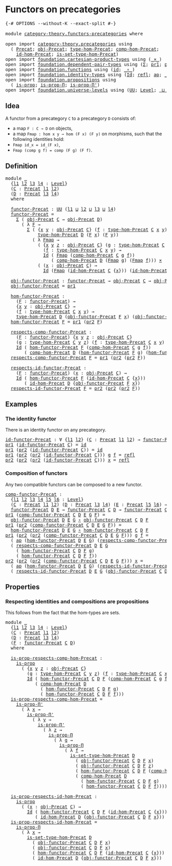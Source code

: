 # Functors on precategories

<pre class="Agda"><a id="38" class="Symbol">{-#</a> <a id="42" class="Keyword">OPTIONS</a> <a id="50" class="Pragma">--without-K</a> <a id="62" class="Pragma">--exact-split</a> <a id="76" class="Symbol">#-}</a>

<a id="81" class="Keyword">module</a> <a id="88" href="category-theory.functors-precategories.html" class="Module">category-theory.functors-precategories</a> <a id="127" class="Keyword">where</a>

<a id="134" class="Keyword">open</a> <a id="139" class="Keyword">import</a> <a id="146" href="category-theory.precategories.html" class="Module">category-theory.precategories</a> <a id="176" class="Keyword">using</a>
  <a id="184" class="Symbol">(</a> <a id="186" href="category-theory.precategories.html#2242" class="Function">Precat</a><a id="192" class="Symbol">;</a> <a id="194" href="category-theory.precategories.html#2555" class="Function">obj-Precat</a><a id="204" class="Symbol">;</a> <a id="206" href="category-theory.precategories.html#2674" class="Function">type-hom-Precat</a><a id="221" class="Symbol">;</a> <a id="223" href="category-theory.precategories.html#3056" class="Function">comp-hom-Precat</a><a id="238" class="Symbol">;</a>
    <a id="244" href="category-theory.precategories.html#3833" class="Function">id-hom-Precat</a><a id="257" class="Symbol">;</a> <a id="259" href="category-theory.precategories.html#2772" class="Function">is-set-type-hom-Precat</a><a id="281" class="Symbol">)</a>
<a id="283" class="Keyword">open</a> <a id="288" class="Keyword">import</a> <a id="295" href="foundation.cartesian-product-types.html" class="Module">foundation.cartesian-product-types</a> <a id="330" class="Keyword">using</a> <a id="336" class="Symbol">(</a><a id="337" href="foundation-core.cartesian-product-types.html#577" class="Function Operator">_×_</a><a id="340" class="Symbol">)</a>
<a id="342" class="Keyword">open</a> <a id="347" class="Keyword">import</a> <a id="354" href="foundation.dependent-pair-types.html" class="Module">foundation.dependent-pair-types</a> <a id="386" class="Keyword">using</a> <a id="392" class="Symbol">(</a><a id="393" href="foundation-core.dependent-pair-types.html#502" class="Record">Σ</a><a id="394" class="Symbol">;</a> <a id="396" href="foundation-core.dependent-pair-types.html#592" class="Field">pr1</a><a id="399" class="Symbol">;</a> <a id="401" href="foundation-core.dependent-pair-types.html#604" class="Field">pr2</a><a id="404" class="Symbol">)</a>
<a id="406" class="Keyword">open</a> <a id="411" class="Keyword">import</a> <a id="418" href="foundation.functions.html" class="Module">foundation.functions</a> <a id="439" class="Keyword">using</a> <a id="445" class="Symbol">(</a><a id="446" href="foundation-core.functions.html#309" class="Function">id</a><a id="448" class="Symbol">;</a> <a id="450" href="foundation-core.functions.html#407" class="Function Operator">_∘_</a><a id="453" class="Symbol">)</a>
<a id="455" class="Keyword">open</a> <a id="460" class="Keyword">import</a> <a id="467" href="foundation.identity-types.html" class="Module">foundation.identity-types</a> <a id="493" class="Keyword">using</a> <a id="499" class="Symbol">(</a><a id="500" href="foundation-core.identity-types.html#1754" class="Datatype">Id</a><a id="502" class="Symbol">;</a> <a id="504" href="foundation-core.identity-types.html#1807" class="InductiveConstructor">refl</a><a id="508" class="Symbol">;</a> <a id="510" href="foundation-core.identity-types.html#3990" class="Function">ap</a><a id="512" class="Symbol">;</a> <a id="514" href="foundation-core.identity-types.html#2412" class="Function Operator">_∙_</a><a id="517" class="Symbol">)</a>
<a id="519" class="Keyword">open</a> <a id="524" class="Keyword">import</a> <a id="531" href="foundation.propositions.html" class="Module">foundation.propositions</a> <a id="555" class="Keyword">using</a>
  <a id="563" class="Symbol">(</a> <a id="565" href="foundation-core.propositions.html#1296" class="Function">is-prop</a><a id="572" class="Symbol">;</a> <a id="574" href="foundation-core.propositions.html#6145" class="Function">is-prop-Π</a><a id="583" class="Symbol">;</a> <a id="585" href="foundation-core.propositions.html#6906" class="Function">is-prop-Π&#39;</a><a id="595" class="Symbol">)</a>
<a id="597" class="Keyword">open</a> <a id="602" class="Keyword">import</a> <a id="609" href="foundation.universe-levels.html" class="Module">foundation.universe-levels</a> <a id="636" class="Keyword">using</a> <a id="642" class="Symbol">(</a><a id="643" href="foundation-core.universe-levels.html#222" class="Primitive">UU</a><a id="645" class="Symbol">;</a> <a id="647" href="Agda.Primitive.html#597" class="Postulate">Level</a><a id="652" class="Symbol">;</a> <a id="654" href="Agda.Primitive.html#810" class="Primitive Operator">_⊔_</a><a id="657" class="Symbol">)</a>
</pre>
## Idea

A functor from a precategory `C` to a precategory `D` consists of:
- a map `F : C → D` on objects,
- a map `Fmap : hom x y → hom (F x) (F y)` on morphisms,
such that the following identities hold:
- `Fmap id_x = id_(F x)`,
- `Fmap (comp g f) = comp (F g) (F f)`.

## Definition

<pre class="Agda"><a id="960" class="Keyword">module</a> <a id="967" href="category-theory.functors-precategories.html#967" class="Module">_</a>
  <a id="971" class="Symbol">{</a><a id="972" href="category-theory.functors-precategories.html#972" class="Bound">l1</a> <a id="975" href="category-theory.functors-precategories.html#975" class="Bound">l2</a> <a id="978" href="category-theory.functors-precategories.html#978" class="Bound">l3</a> <a id="981" href="category-theory.functors-precategories.html#981" class="Bound">l4</a> <a id="984" class="Symbol">:</a> <a id="986" href="Agda.Primitive.html#597" class="Postulate">Level</a><a id="991" class="Symbol">}</a>
  <a id="995" class="Symbol">(</a><a id="996" href="category-theory.functors-precategories.html#996" class="Bound">C</a> <a id="998" class="Symbol">:</a> <a id="1000" href="category-theory.precategories.html#2242" class="Function">Precat</a> <a id="1007" href="category-theory.functors-precategories.html#972" class="Bound">l1</a> <a id="1010" href="category-theory.functors-precategories.html#975" class="Bound">l2</a><a id="1012" class="Symbol">)</a>
  <a id="1016" class="Symbol">(</a><a id="1017" href="category-theory.functors-precategories.html#1017" class="Bound">D</a> <a id="1019" class="Symbol">:</a> <a id="1021" href="category-theory.precategories.html#2242" class="Function">Precat</a> <a id="1028" href="category-theory.functors-precategories.html#978" class="Bound">l3</a> <a id="1031" href="category-theory.functors-precategories.html#981" class="Bound">l4</a><a id="1033" class="Symbol">)</a>
  <a id="1037" class="Keyword">where</a>

  <a id="1046" href="category-theory.functors-precategories.html#1046" class="Function">functor-Precat</a> <a id="1061" class="Symbol">:</a> <a id="1063" href="foundation-core.universe-levels.html#222" class="Primitive">UU</a> <a id="1066" class="Symbol">(</a><a id="1067" href="category-theory.functors-precategories.html#972" class="Bound">l1</a> <a id="1070" href="Agda.Primitive.html#810" class="Primitive Operator">⊔</a> <a id="1072" href="category-theory.functors-precategories.html#975" class="Bound">l2</a> <a id="1075" href="Agda.Primitive.html#810" class="Primitive Operator">⊔</a> <a id="1077" href="category-theory.functors-precategories.html#978" class="Bound">l3</a> <a id="1080" href="Agda.Primitive.html#810" class="Primitive Operator">⊔</a> <a id="1082" href="category-theory.functors-precategories.html#981" class="Bound">l4</a><a id="1084" class="Symbol">)</a>
  <a id="1088" href="category-theory.functors-precategories.html#1046" class="Function">functor-Precat</a> <a id="1103" class="Symbol">=</a>
    <a id="1109" href="foundation-core.dependent-pair-types.html#502" class="Record">Σ</a> <a id="1111" class="Symbol">(</a> <a id="1113" href="category-theory.precategories.html#2555" class="Function">obj-Precat</a> <a id="1124" href="category-theory.functors-precategories.html#996" class="Bound">C</a> <a id="1126" class="Symbol">→</a> <a id="1128" href="category-theory.precategories.html#2555" class="Function">obj-Precat</a> <a id="1139" href="category-theory.functors-precategories.html#1017" class="Bound">D</a><a id="1140" class="Symbol">)</a>
      <a id="1148" class="Symbol">(</a> <a id="1150" class="Symbol">λ</a> <a id="1152" href="category-theory.functors-precategories.html#1152" class="Bound">F</a> <a id="1154" class="Symbol">→</a>
        <a id="1164" href="foundation-core.dependent-pair-types.html#502" class="Record">Σ</a> <a id="1166" class="Symbol">(</a> <a id="1168" class="Symbol">{</a><a id="1169" href="category-theory.functors-precategories.html#1169" class="Bound">x</a> <a id="1171" href="category-theory.functors-precategories.html#1171" class="Bound">y</a> <a id="1173" class="Symbol">:</a> <a id="1175" href="category-theory.precategories.html#2555" class="Function">obj-Precat</a> <a id="1186" href="category-theory.functors-precategories.html#996" class="Bound">C</a><a id="1187" class="Symbol">}</a> <a id="1189" class="Symbol">(</a><a id="1190" href="category-theory.functors-precategories.html#1190" class="Bound">f</a> <a id="1192" class="Symbol">:</a> <a id="1194" href="category-theory.precategories.html#2674" class="Function">type-hom-Precat</a> <a id="1210" href="category-theory.functors-precategories.html#996" class="Bound">C</a> <a id="1212" href="category-theory.functors-precategories.html#1169" class="Bound">x</a> <a id="1214" href="category-theory.functors-precategories.html#1171" class="Bound">y</a><a id="1215" class="Symbol">)</a> <a id="1217" class="Symbol">→</a>
            <a id="1231" href="category-theory.precategories.html#2674" class="Function">type-hom-Precat</a> <a id="1247" href="category-theory.functors-precategories.html#1017" class="Bound">D</a> <a id="1249" class="Symbol">(</a><a id="1250" href="category-theory.functors-precategories.html#1152" class="Bound">F</a> <a id="1252" href="category-theory.functors-precategories.html#1169" class="Bound">x</a><a id="1253" class="Symbol">)</a> <a id="1255" class="Symbol">(</a><a id="1256" href="category-theory.functors-precategories.html#1152" class="Bound">F</a> <a id="1258" href="category-theory.functors-precategories.html#1171" class="Bound">y</a><a id="1259" class="Symbol">))</a>
          <a id="1272" class="Symbol">(</a> <a id="1274" class="Symbol">λ</a> <a id="1276" href="category-theory.functors-precategories.html#1276" class="Bound">Fmap</a> <a id="1281" class="Symbol">→</a>
            <a id="1295" class="Symbol">(</a> <a id="1297" class="Symbol">{</a><a id="1298" href="category-theory.functors-precategories.html#1298" class="Bound">x</a> <a id="1300" href="category-theory.functors-precategories.html#1300" class="Bound">y</a> <a id="1302" href="category-theory.functors-precategories.html#1302" class="Bound">z</a> <a id="1304" class="Symbol">:</a> <a id="1306" href="category-theory.precategories.html#2555" class="Function">obj-Precat</a> <a id="1317" href="category-theory.functors-precategories.html#996" class="Bound">C</a><a id="1318" class="Symbol">}</a> <a id="1320" class="Symbol">(</a><a id="1321" href="category-theory.functors-precategories.html#1321" class="Bound">g</a> <a id="1323" class="Symbol">:</a> <a id="1325" href="category-theory.precategories.html#2674" class="Function">type-hom-Precat</a> <a id="1341" href="category-theory.functors-precategories.html#996" class="Bound">C</a> <a id="1343" href="category-theory.functors-precategories.html#1300" class="Bound">y</a> <a id="1345" href="category-theory.functors-precategories.html#1302" class="Bound">z</a><a id="1346" class="Symbol">)</a>
              <a id="1362" class="Symbol">(</a><a id="1363" href="category-theory.functors-precategories.html#1363" class="Bound">f</a> <a id="1365" class="Symbol">:</a> <a id="1367" href="category-theory.precategories.html#2674" class="Function">type-hom-Precat</a> <a id="1383" href="category-theory.functors-precategories.html#996" class="Bound">C</a> <a id="1385" href="category-theory.functors-precategories.html#1298" class="Bound">x</a> <a id="1387" href="category-theory.functors-precategories.html#1300" class="Bound">y</a><a id="1388" class="Symbol">)</a> <a id="1390" class="Symbol">→</a>
              <a id="1406" href="foundation-core.identity-types.html#1754" class="Datatype">Id</a> <a id="1409" class="Symbol">(</a> <a id="1411" href="category-theory.functors-precategories.html#1276" class="Bound">Fmap</a> <a id="1416" class="Symbol">(</a><a id="1417" href="category-theory.precategories.html#3056" class="Function">comp-hom-Precat</a> <a id="1433" href="category-theory.functors-precategories.html#996" class="Bound">C</a> <a id="1435" href="category-theory.functors-precategories.html#1321" class="Bound">g</a> <a id="1437" href="category-theory.functors-precategories.html#1363" class="Bound">f</a><a id="1438" class="Symbol">))</a>
                 <a id="1458" class="Symbol">(</a> <a id="1460" href="category-theory.precategories.html#3056" class="Function">comp-hom-Precat</a> <a id="1476" href="category-theory.functors-precategories.html#1017" class="Bound">D</a> <a id="1478" class="Symbol">(</a><a id="1479" href="category-theory.functors-precategories.html#1276" class="Bound">Fmap</a> <a id="1484" href="category-theory.functors-precategories.html#1321" class="Bound">g</a><a id="1485" class="Symbol">)</a> <a id="1487" class="Symbol">(</a><a id="1488" href="category-theory.functors-precategories.html#1276" class="Bound">Fmap</a> <a id="1493" href="category-theory.functors-precategories.html#1363" class="Bound">f</a><a id="1494" class="Symbol">)))</a> <a id="1498" href="foundation-core.cartesian-product-types.html#577" class="Function Operator">×</a>
            <a id="1512" class="Symbol">(</a> <a id="1514" class="Symbol">(</a><a id="1515" href="category-theory.functors-precategories.html#1515" class="Bound">x</a> <a id="1517" class="Symbol">:</a> <a id="1519" href="category-theory.precategories.html#2555" class="Function">obj-Precat</a> <a id="1530" href="category-theory.functors-precategories.html#996" class="Bound">C</a><a id="1531" class="Symbol">)</a> <a id="1533" class="Symbol">→</a>
              <a id="1549" href="foundation-core.identity-types.html#1754" class="Datatype">Id</a> <a id="1552" class="Symbol">(</a><a id="1553" href="category-theory.functors-precategories.html#1276" class="Bound">Fmap</a> <a id="1558" class="Symbol">(</a><a id="1559" href="category-theory.precategories.html#3833" class="Function">id-hom-Precat</a> <a id="1573" href="category-theory.functors-precategories.html#996" class="Bound">C</a> <a id="1575" class="Symbol">{</a><a id="1576" href="category-theory.functors-precategories.html#1515" class="Bound">x</a><a id="1577" class="Symbol">}))</a> <a id="1581" class="Symbol">(</a><a id="1582" href="category-theory.precategories.html#3833" class="Function">id-hom-Precat</a> <a id="1596" href="category-theory.functors-precategories.html#1017" class="Bound">D</a> <a id="1598" class="Symbol">{</a><a id="1599" href="category-theory.functors-precategories.html#1152" class="Bound">F</a> <a id="1601" href="category-theory.functors-precategories.html#1515" class="Bound">x</a><a id="1602" class="Symbol">}))))</a>

  <a id="1611" href="category-theory.functors-precategories.html#1611" class="Function">obj-functor-Precat</a> <a id="1630" class="Symbol">:</a> <a id="1632" href="category-theory.functors-precategories.html#1046" class="Function">functor-Precat</a> <a id="1647" class="Symbol">→</a> <a id="1649" href="category-theory.precategories.html#2555" class="Function">obj-Precat</a> <a id="1660" href="category-theory.functors-precategories.html#996" class="Bound">C</a> <a id="1662" class="Symbol">→</a> <a id="1664" href="category-theory.precategories.html#2555" class="Function">obj-Precat</a> <a id="1675" href="category-theory.functors-precategories.html#1017" class="Bound">D</a>
  <a id="1679" href="category-theory.functors-precategories.html#1611" class="Function">obj-functor-Precat</a> <a id="1698" class="Symbol">=</a> <a id="1700" href="foundation-core.dependent-pair-types.html#592" class="Field">pr1</a>

  <a id="1707" href="category-theory.functors-precategories.html#1707" class="Function">hom-functor-Precat</a> <a id="1726" class="Symbol">:</a>
    <a id="1732" class="Symbol">(</a><a id="1733" href="category-theory.functors-precategories.html#1733" class="Bound">F</a> <a id="1735" class="Symbol">:</a> <a id="1737" href="category-theory.functors-precategories.html#1046" class="Function">functor-Precat</a><a id="1751" class="Symbol">)</a> <a id="1753" class="Symbol">→</a>
    <a id="1759" class="Symbol">{</a><a id="1760" href="category-theory.functors-precategories.html#1760" class="Bound">x</a> <a id="1762" href="category-theory.functors-precategories.html#1762" class="Bound">y</a> <a id="1764" class="Symbol">:</a> <a id="1766" href="category-theory.precategories.html#2555" class="Function">obj-Precat</a> <a id="1777" href="category-theory.functors-precategories.html#996" class="Bound">C</a><a id="1778" class="Symbol">}</a> <a id="1780" class="Symbol">→</a>
    <a id="1786" class="Symbol">(</a><a id="1787" href="category-theory.functors-precategories.html#1787" class="Bound">f</a> <a id="1789" class="Symbol">:</a> <a id="1791" href="category-theory.precategories.html#2674" class="Function">type-hom-Precat</a> <a id="1807" href="category-theory.functors-precategories.html#996" class="Bound">C</a> <a id="1809" href="category-theory.functors-precategories.html#1760" class="Bound">x</a> <a id="1811" href="category-theory.functors-precategories.html#1762" class="Bound">y</a><a id="1812" class="Symbol">)</a> <a id="1814" class="Symbol">→</a>
    <a id="1820" href="category-theory.precategories.html#2674" class="Function">type-hom-Precat</a> <a id="1836" href="category-theory.functors-precategories.html#1017" class="Bound">D</a> <a id="1838" class="Symbol">(</a><a id="1839" href="category-theory.functors-precategories.html#1611" class="Function">obj-functor-Precat</a> <a id="1858" href="category-theory.functors-precategories.html#1733" class="Bound">F</a> <a id="1860" href="category-theory.functors-precategories.html#1760" class="Bound">x</a><a id="1861" class="Symbol">)</a> <a id="1863" class="Symbol">(</a><a id="1864" href="category-theory.functors-precategories.html#1611" class="Function">obj-functor-Precat</a> <a id="1883" href="category-theory.functors-precategories.html#1733" class="Bound">F</a> <a id="1885" href="category-theory.functors-precategories.html#1762" class="Bound">y</a><a id="1886" class="Symbol">)</a>
  <a id="1890" href="category-theory.functors-precategories.html#1707" class="Function">hom-functor-Precat</a> <a id="1909" href="category-theory.functors-precategories.html#1909" class="Bound">F</a> <a id="1911" class="Symbol">=</a> <a id="1913" href="foundation-core.dependent-pair-types.html#592" class="Field">pr1</a> <a id="1917" class="Symbol">(</a><a id="1918" href="foundation-core.dependent-pair-types.html#604" class="Field">pr2</a> <a id="1922" href="category-theory.functors-precategories.html#1909" class="Bound">F</a><a id="1923" class="Symbol">)</a>

  <a id="1928" href="category-theory.functors-precategories.html#1928" class="Function">respects-comp-functor-Precat</a> <a id="1957" class="Symbol">:</a>
    <a id="1963" class="Symbol">(</a><a id="1964" href="category-theory.functors-precategories.html#1964" class="Bound">F</a> <a id="1966" class="Symbol">:</a> <a id="1968" href="category-theory.functors-precategories.html#1046" class="Function">functor-Precat</a><a id="1982" class="Symbol">)</a> <a id="1984" class="Symbol">{</a><a id="1985" href="category-theory.functors-precategories.html#1985" class="Bound">x</a> <a id="1987" href="category-theory.functors-precategories.html#1987" class="Bound">y</a> <a id="1989" href="category-theory.functors-precategories.html#1989" class="Bound">z</a> <a id="1991" class="Symbol">:</a> <a id="1993" href="category-theory.precategories.html#2555" class="Function">obj-Precat</a> <a id="2004" href="category-theory.functors-precategories.html#996" class="Bound">C</a><a id="2005" class="Symbol">}</a>
    <a id="2011" class="Symbol">(</a><a id="2012" href="category-theory.functors-precategories.html#2012" class="Bound">g</a> <a id="2014" class="Symbol">:</a> <a id="2016" href="category-theory.precategories.html#2674" class="Function">type-hom-Precat</a> <a id="2032" href="category-theory.functors-precategories.html#996" class="Bound">C</a> <a id="2034" href="category-theory.functors-precategories.html#1987" class="Bound">y</a> <a id="2036" href="category-theory.functors-precategories.html#1989" class="Bound">z</a><a id="2037" class="Symbol">)</a> <a id="2039" class="Symbol">(</a><a id="2040" href="category-theory.functors-precategories.html#2040" class="Bound">f</a> <a id="2042" class="Symbol">:</a> <a id="2044" href="category-theory.precategories.html#2674" class="Function">type-hom-Precat</a> <a id="2060" href="category-theory.functors-precategories.html#996" class="Bound">C</a> <a id="2062" href="category-theory.functors-precategories.html#1985" class="Bound">x</a> <a id="2064" href="category-theory.functors-precategories.html#1987" class="Bound">y</a><a id="2065" class="Symbol">)</a> <a id="2067" class="Symbol">→</a>
    <a id="2073" href="foundation-core.identity-types.html#1754" class="Datatype">Id</a> <a id="2076" class="Symbol">(</a> <a id="2078" href="category-theory.functors-precategories.html#1707" class="Function">hom-functor-Precat</a> <a id="2097" href="category-theory.functors-precategories.html#1964" class="Bound">F</a> <a id="2099" class="Symbol">(</a><a id="2100" href="category-theory.precategories.html#3056" class="Function">comp-hom-Precat</a> <a id="2116" href="category-theory.functors-precategories.html#996" class="Bound">C</a> <a id="2118" href="category-theory.functors-precategories.html#2012" class="Bound">g</a> <a id="2120" href="category-theory.functors-precategories.html#2040" class="Bound">f</a><a id="2121" class="Symbol">))</a>
       <a id="2131" class="Symbol">(</a> <a id="2133" href="category-theory.precategories.html#3056" class="Function">comp-hom-Precat</a> <a id="2149" href="category-theory.functors-precategories.html#1017" class="Bound">D</a> <a id="2151" class="Symbol">(</a><a id="2152" href="category-theory.functors-precategories.html#1707" class="Function">hom-functor-Precat</a> <a id="2171" href="category-theory.functors-precategories.html#1964" class="Bound">F</a> <a id="2173" href="category-theory.functors-precategories.html#2012" class="Bound">g</a><a id="2174" class="Symbol">)</a> <a id="2176" class="Symbol">(</a><a id="2177" href="category-theory.functors-precategories.html#1707" class="Function">hom-functor-Precat</a> <a id="2196" href="category-theory.functors-precategories.html#1964" class="Bound">F</a> <a id="2198" href="category-theory.functors-precategories.html#2040" class="Bound">f</a><a id="2199" class="Symbol">))</a>
  <a id="2204" href="category-theory.functors-precategories.html#1928" class="Function">respects-comp-functor-Precat</a> <a id="2233" href="category-theory.functors-precategories.html#2233" class="Bound">F</a> <a id="2235" class="Symbol">=</a> <a id="2237" href="foundation-core.dependent-pair-types.html#592" class="Field">pr1</a> <a id="2241" class="Symbol">(</a><a id="2242" href="foundation-core.dependent-pair-types.html#604" class="Field">pr2</a> <a id="2246" class="Symbol">(</a><a id="2247" href="foundation-core.dependent-pair-types.html#604" class="Field">pr2</a> <a id="2251" href="category-theory.functors-precategories.html#2233" class="Bound">F</a><a id="2252" class="Symbol">))</a>

  <a id="2258" href="category-theory.functors-precategories.html#2258" class="Function">respects-id-functor-Precat</a> <a id="2285" class="Symbol">:</a>
    <a id="2291" class="Symbol">(</a><a id="2292" href="category-theory.functors-precategories.html#2292" class="Bound">F</a> <a id="2294" class="Symbol">:</a> <a id="2296" href="category-theory.functors-precategories.html#1046" class="Function">functor-Precat</a><a id="2310" class="Symbol">)</a> <a id="2312" class="Symbol">(</a><a id="2313" href="category-theory.functors-precategories.html#2313" class="Bound">x</a> <a id="2315" class="Symbol">:</a> <a id="2317" href="category-theory.precategories.html#2555" class="Function">obj-Precat</a> <a id="2328" href="category-theory.functors-precategories.html#996" class="Bound">C</a><a id="2329" class="Symbol">)</a> <a id="2331" class="Symbol">→</a>
    <a id="2337" href="foundation-core.identity-types.html#1754" class="Datatype">Id</a> <a id="2340" class="Symbol">(</a> <a id="2342" href="category-theory.functors-precategories.html#1707" class="Function">hom-functor-Precat</a> <a id="2361" href="category-theory.functors-precategories.html#2292" class="Bound">F</a> <a id="2363" class="Symbol">(</a><a id="2364" href="category-theory.precategories.html#3833" class="Function">id-hom-Precat</a> <a id="2378" href="category-theory.functors-precategories.html#996" class="Bound">C</a> <a id="2380" class="Symbol">{</a><a id="2381" href="category-theory.functors-precategories.html#2313" class="Bound">x</a><a id="2382" class="Symbol">}))</a>
       <a id="2393" class="Symbol">(</a> <a id="2395" href="category-theory.precategories.html#3833" class="Function">id-hom-Precat</a> <a id="2409" href="category-theory.functors-precategories.html#1017" class="Bound">D</a> <a id="2411" class="Symbol">{</a><a id="2412" href="category-theory.functors-precategories.html#1611" class="Function">obj-functor-Precat</a> <a id="2431" href="category-theory.functors-precategories.html#2292" class="Bound">F</a> <a id="2433" href="category-theory.functors-precategories.html#2313" class="Bound">x</a><a id="2434" class="Symbol">})</a>
  <a id="2439" href="category-theory.functors-precategories.html#2258" class="Function">respects-id-functor-Precat</a> <a id="2466" href="category-theory.functors-precategories.html#2466" class="Bound">F</a> <a id="2468" class="Symbol">=</a> <a id="2470" href="foundation-core.dependent-pair-types.html#604" class="Field">pr2</a> <a id="2474" class="Symbol">(</a><a id="2475" href="foundation-core.dependent-pair-types.html#604" class="Field">pr2</a> <a id="2479" class="Symbol">(</a><a id="2480" href="foundation-core.dependent-pair-types.html#604" class="Field">pr2</a> <a id="2484" href="category-theory.functors-precategories.html#2466" class="Bound">F</a><a id="2485" class="Symbol">))</a>
</pre>
## Examples

### The identity functor

There is an identity functor on any precategory.

<pre class="Agda"><a id="id-functor-Precat"></a><a id="2590" href="category-theory.functors-precategories.html#2590" class="Function">id-functor-Precat</a> <a id="2608" class="Symbol">:</a> <a id="2610" class="Symbol">∀</a> <a id="2612" class="Symbol">{</a><a id="2613" href="category-theory.functors-precategories.html#2613" class="Bound">l1</a> <a id="2616" href="category-theory.functors-precategories.html#2616" class="Bound">l2</a><a id="2618" class="Symbol">}</a> <a id="2620" class="Symbol">(</a><a id="2621" href="category-theory.functors-precategories.html#2621" class="Bound">C</a> <a id="2623" class="Symbol">:</a> <a id="2625" href="category-theory.precategories.html#2242" class="Function">Precat</a> <a id="2632" href="category-theory.functors-precategories.html#2613" class="Bound">l1</a> <a id="2635" href="category-theory.functors-precategories.html#2616" class="Bound">l2</a><a id="2637" class="Symbol">)</a> <a id="2639" class="Symbol">→</a> <a id="2641" href="category-theory.functors-precategories.html#1046" class="Function">functor-Precat</a> <a id="2656" href="category-theory.functors-precategories.html#2621" class="Bound">C</a> <a id="2658" href="category-theory.functors-precategories.html#2621" class="Bound">C</a>
<a id="2660" href="foundation-core.dependent-pair-types.html#592" class="Field">pr1</a> <a id="2664" class="Symbol">(</a><a id="2665" href="category-theory.functors-precategories.html#2590" class="Function">id-functor-Precat</a> <a id="2683" href="category-theory.functors-precategories.html#2683" class="Bound">C</a><a id="2684" class="Symbol">)</a> <a id="2686" class="Symbol">=</a> <a id="2688" href="foundation-core.functions.html#309" class="Function">id</a>
<a id="2691" href="foundation-core.dependent-pair-types.html#592" class="Field">pr1</a> <a id="2695" class="Symbol">(</a><a id="2696" href="foundation-core.dependent-pair-types.html#604" class="Field">pr2</a> <a id="2700" class="Symbol">(</a><a id="2701" href="category-theory.functors-precategories.html#2590" class="Function">id-functor-Precat</a> <a id="2719" href="category-theory.functors-precategories.html#2719" class="Bound">C</a><a id="2720" class="Symbol">))</a> <a id="2723" class="Symbol">=</a> <a id="2725" href="foundation-core.functions.html#309" class="Function">id</a>
<a id="2728" href="foundation-core.dependent-pair-types.html#592" class="Field">pr1</a> <a id="2732" class="Symbol">(</a><a id="2733" href="foundation-core.dependent-pair-types.html#604" class="Field">pr2</a> <a id="2737" class="Symbol">(</a><a id="2738" href="foundation-core.dependent-pair-types.html#604" class="Field">pr2</a> <a id="2742" class="Symbol">(</a><a id="2743" href="category-theory.functors-precategories.html#2590" class="Function">id-functor-Precat</a> <a id="2761" href="category-theory.functors-precategories.html#2761" class="Bound">C</a><a id="2762" class="Symbol">)))</a> <a id="2766" href="category-theory.functors-precategories.html#2766" class="Bound">g</a> <a id="2768" href="category-theory.functors-precategories.html#2768" class="Bound">f</a> <a id="2770" class="Symbol">=</a> <a id="2772" href="foundation-core.identity-types.html#1807" class="InductiveConstructor">refl</a>
<a id="2777" href="foundation-core.dependent-pair-types.html#604" class="Field">pr2</a> <a id="2781" class="Symbol">(</a><a id="2782" href="foundation-core.dependent-pair-types.html#604" class="Field">pr2</a> <a id="2786" class="Symbol">(</a><a id="2787" href="foundation-core.dependent-pair-types.html#604" class="Field">pr2</a> <a id="2791" class="Symbol">(</a><a id="2792" href="category-theory.functors-precategories.html#2590" class="Function">id-functor-Precat</a> <a id="2810" href="category-theory.functors-precategories.html#2810" class="Bound">C</a><a id="2811" class="Symbol">)))</a> <a id="2815" href="category-theory.functors-precategories.html#2815" class="Bound">x</a> <a id="2817" class="Symbol">=</a> <a id="2819" href="foundation-core.identity-types.html#1807" class="InductiveConstructor">refl</a>
</pre>
### Composition of functors

Any two compatible functors can be composed to a new functor.

<pre class="Agda"><a id="comp-functor-Precat"></a><a id="2929" href="category-theory.functors-precategories.html#2929" class="Function">comp-functor-Precat</a> <a id="2949" class="Symbol">:</a>
  <a id="2953" class="Symbol">{</a><a id="2954" href="category-theory.functors-precategories.html#2954" class="Bound">l1</a> <a id="2957" href="category-theory.functors-precategories.html#2957" class="Bound">l2</a> <a id="2960" href="category-theory.functors-precategories.html#2960" class="Bound">l3</a> <a id="2963" href="category-theory.functors-precategories.html#2963" class="Bound">l4</a> <a id="2966" href="category-theory.functors-precategories.html#2966" class="Bound">l5</a> <a id="2969" href="category-theory.functors-precategories.html#2969" class="Bound">l6</a> <a id="2972" class="Symbol">:</a> <a id="2974" href="Agda.Primitive.html#597" class="Postulate">Level</a><a id="2979" class="Symbol">}</a>
  <a id="2983" class="Symbol">(</a><a id="2984" href="category-theory.functors-precategories.html#2984" class="Bound">C</a> <a id="2986" class="Symbol">:</a> <a id="2988" href="category-theory.precategories.html#2242" class="Function">Precat</a> <a id="2995" href="category-theory.functors-precategories.html#2954" class="Bound">l1</a> <a id="2998" href="category-theory.functors-precategories.html#2957" class="Bound">l2</a><a id="3000" class="Symbol">)</a> <a id="3002" class="Symbol">(</a><a id="3003" href="category-theory.functors-precategories.html#3003" class="Bound">D</a> <a id="3005" class="Symbol">:</a> <a id="3007" href="category-theory.precategories.html#2242" class="Function">Precat</a> <a id="3014" href="category-theory.functors-precategories.html#2960" class="Bound">l3</a> <a id="3017" href="category-theory.functors-precategories.html#2963" class="Bound">l4</a><a id="3019" class="Symbol">)</a> <a id="3021" class="Symbol">(</a><a id="3022" href="category-theory.functors-precategories.html#3022" class="Bound">E</a> <a id="3024" class="Symbol">:</a> <a id="3026" href="category-theory.precategories.html#2242" class="Function">Precat</a> <a id="3033" href="category-theory.functors-precategories.html#2966" class="Bound">l5</a> <a id="3036" href="category-theory.functors-precategories.html#2969" class="Bound">l6</a><a id="3038" class="Symbol">)</a> <a id="3040" class="Symbol">→</a>
  <a id="3044" href="category-theory.functors-precategories.html#1046" class="Function">functor-Precat</a> <a id="3059" href="category-theory.functors-precategories.html#3003" class="Bound">D</a> <a id="3061" href="category-theory.functors-precategories.html#3022" class="Bound">E</a> <a id="3063" class="Symbol">→</a> <a id="3065" href="category-theory.functors-precategories.html#1046" class="Function">functor-Precat</a> <a id="3080" href="category-theory.functors-precategories.html#2984" class="Bound">C</a> <a id="3082" href="category-theory.functors-precategories.html#3003" class="Bound">D</a> <a id="3084" class="Symbol">→</a> <a id="3086" href="category-theory.functors-precategories.html#1046" class="Function">functor-Precat</a> <a id="3101" href="category-theory.functors-precategories.html#2984" class="Bound">C</a> <a id="3103" href="category-theory.functors-precategories.html#3022" class="Bound">E</a>
<a id="3105" href="foundation-core.dependent-pair-types.html#592" class="Field">pr1</a> <a id="3109" class="Symbol">(</a><a id="3110" href="category-theory.functors-precategories.html#2929" class="Function">comp-functor-Precat</a> <a id="3130" href="category-theory.functors-precategories.html#3130" class="Bound">C</a> <a id="3132" href="category-theory.functors-precategories.html#3132" class="Bound">D</a> <a id="3134" href="category-theory.functors-precategories.html#3134" class="Bound">E</a> <a id="3136" href="category-theory.functors-precategories.html#3136" class="Bound">G</a> <a id="3138" href="category-theory.functors-precategories.html#3138" class="Bound">F</a><a id="3139" class="Symbol">)</a> <a id="3141" class="Symbol">=</a>
  <a id="3145" href="category-theory.functors-precategories.html#1611" class="Function">obj-functor-Precat</a> <a id="3164" href="category-theory.functors-precategories.html#3132" class="Bound">D</a> <a id="3166" href="category-theory.functors-precategories.html#3134" class="Bound">E</a> <a id="3168" href="category-theory.functors-precategories.html#3136" class="Bound">G</a> <a id="3170" href="foundation-core.functions.html#407" class="Function Operator">∘</a> <a id="3172" href="category-theory.functors-precategories.html#1611" class="Function">obj-functor-Precat</a> <a id="3191" href="category-theory.functors-precategories.html#3130" class="Bound">C</a> <a id="3193" href="category-theory.functors-precategories.html#3132" class="Bound">D</a> <a id="3195" href="category-theory.functors-precategories.html#3138" class="Bound">F</a>
<a id="3197" href="foundation-core.dependent-pair-types.html#592" class="Field">pr1</a> <a id="3201" class="Symbol">(</a><a id="3202" href="foundation-core.dependent-pair-types.html#604" class="Field">pr2</a> <a id="3206" class="Symbol">(</a><a id="3207" href="category-theory.functors-precategories.html#2929" class="Function">comp-functor-Precat</a> <a id="3227" href="category-theory.functors-precategories.html#3227" class="Bound">C</a> <a id="3229" href="category-theory.functors-precategories.html#3229" class="Bound">D</a> <a id="3231" href="category-theory.functors-precategories.html#3231" class="Bound">E</a> <a id="3233" href="category-theory.functors-precategories.html#3233" class="Bound">G</a> <a id="3235" href="category-theory.functors-precategories.html#3235" class="Bound">F</a><a id="3236" class="Symbol">))</a> <a id="3239" class="Symbol">=</a>
  <a id="3243" href="category-theory.functors-precategories.html#1707" class="Function">hom-functor-Precat</a> <a id="3262" href="category-theory.functors-precategories.html#3229" class="Bound">D</a> <a id="3264" href="category-theory.functors-precategories.html#3231" class="Bound">E</a> <a id="3266" href="category-theory.functors-precategories.html#3233" class="Bound">G</a> <a id="3268" href="foundation-core.functions.html#407" class="Function Operator">∘</a> <a id="3270" href="category-theory.functors-precategories.html#1707" class="Function">hom-functor-Precat</a> <a id="3289" href="category-theory.functors-precategories.html#3227" class="Bound">C</a> <a id="3291" href="category-theory.functors-precategories.html#3229" class="Bound">D</a> <a id="3293" href="category-theory.functors-precategories.html#3235" class="Bound">F</a>
<a id="3295" href="foundation-core.dependent-pair-types.html#592" class="Field">pr1</a> <a id="3299" class="Symbol">(</a><a id="3300" href="foundation-core.dependent-pair-types.html#604" class="Field">pr2</a> <a id="3304" class="Symbol">(</a><a id="3305" href="foundation-core.dependent-pair-types.html#604" class="Field">pr2</a> <a id="3309" class="Symbol">(</a><a id="3310" href="category-theory.functors-precategories.html#2929" class="Function">comp-functor-Precat</a> <a id="3330" href="category-theory.functors-precategories.html#3330" class="Bound">C</a> <a id="3332" href="category-theory.functors-precategories.html#3332" class="Bound">D</a> <a id="3334" href="category-theory.functors-precategories.html#3334" class="Bound">E</a> <a id="3336" href="category-theory.functors-precategories.html#3336" class="Bound">G</a> <a id="3338" href="category-theory.functors-precategories.html#3338" class="Bound">F</a><a id="3339" class="Symbol">)))</a> <a id="3343" href="category-theory.functors-precategories.html#3343" class="Bound">g</a> <a id="3345" href="category-theory.functors-precategories.html#3345" class="Bound">f</a> <a id="3347" class="Symbol">=</a>
  <a id="3351" class="Symbol">(</a> <a id="3353" href="foundation-core.identity-types.html#3990" class="Function">ap</a> <a id="3356" class="Symbol">(</a><a id="3357" href="category-theory.functors-precategories.html#1707" class="Function">hom-functor-Precat</a> <a id="3376" href="category-theory.functors-precategories.html#3332" class="Bound">D</a> <a id="3378" href="category-theory.functors-precategories.html#3334" class="Bound">E</a> <a id="3380" href="category-theory.functors-precategories.html#3336" class="Bound">G</a><a id="3381" class="Symbol">)</a> <a id="3383" class="Symbol">(</a><a id="3384" href="category-theory.functors-precategories.html#1928" class="Function">respects-comp-functor-Precat</a> <a id="3413" href="category-theory.functors-precategories.html#3330" class="Bound">C</a> <a id="3415" href="category-theory.functors-precategories.html#3332" class="Bound">D</a> <a id="3417" href="category-theory.functors-precategories.html#3338" class="Bound">F</a> <a id="3419" href="category-theory.functors-precategories.html#3343" class="Bound">g</a> <a id="3421" href="category-theory.functors-precategories.html#3345" class="Bound">f</a><a id="3422" class="Symbol">))</a> <a id="3425" href="foundation-core.identity-types.html#2412" class="Function Operator">∙</a>
  <a id="3429" class="Symbol">(</a> <a id="3431" href="category-theory.functors-precategories.html#1928" class="Function">respects-comp-functor-Precat</a> <a id="3460" href="category-theory.functors-precategories.html#3332" class="Bound">D</a> <a id="3462" href="category-theory.functors-precategories.html#3334" class="Bound">E</a> <a id="3464" href="category-theory.functors-precategories.html#3336" class="Bound">G</a>
    <a id="3470" class="Symbol">(</a> <a id="3472" href="category-theory.functors-precategories.html#1707" class="Function">hom-functor-Precat</a> <a id="3491" href="category-theory.functors-precategories.html#3330" class="Bound">C</a> <a id="3493" href="category-theory.functors-precategories.html#3332" class="Bound">D</a> <a id="3495" href="category-theory.functors-precategories.html#3338" class="Bound">F</a> <a id="3497" href="category-theory.functors-precategories.html#3343" class="Bound">g</a><a id="3498" class="Symbol">)</a>
    <a id="3504" class="Symbol">(</a> <a id="3506" href="category-theory.functors-precategories.html#1707" class="Function">hom-functor-Precat</a> <a id="3525" href="category-theory.functors-precategories.html#3330" class="Bound">C</a> <a id="3527" href="category-theory.functors-precategories.html#3332" class="Bound">D</a> <a id="3529" href="category-theory.functors-precategories.html#3338" class="Bound">F</a> <a id="3531" href="category-theory.functors-precategories.html#3345" class="Bound">f</a><a id="3532" class="Symbol">))</a>
<a id="3535" href="foundation-core.dependent-pair-types.html#604" class="Field">pr2</a> <a id="3539" class="Symbol">(</a><a id="3540" href="foundation-core.dependent-pair-types.html#604" class="Field">pr2</a> <a id="3544" class="Symbol">(</a><a id="3545" href="foundation-core.dependent-pair-types.html#604" class="Field">pr2</a> <a id="3549" class="Symbol">(</a><a id="3550" href="category-theory.functors-precategories.html#2929" class="Function">comp-functor-Precat</a> <a id="3570" href="category-theory.functors-precategories.html#3570" class="Bound">C</a> <a id="3572" href="category-theory.functors-precategories.html#3572" class="Bound">D</a> <a id="3574" href="category-theory.functors-precategories.html#3574" class="Bound">E</a> <a id="3576" href="category-theory.functors-precategories.html#3576" class="Bound">G</a> <a id="3578" href="category-theory.functors-precategories.html#3578" class="Bound">F</a><a id="3579" class="Symbol">)))</a> <a id="3583" href="category-theory.functors-precategories.html#3583" class="Bound">x</a> <a id="3585" class="Symbol">=</a>
  <a id="3589" class="Symbol">(</a> <a id="3591" href="foundation-core.identity-types.html#3990" class="Function">ap</a> <a id="3594" class="Symbol">(</a><a id="3595" href="category-theory.functors-precategories.html#1707" class="Function">hom-functor-Precat</a> <a id="3614" href="category-theory.functors-precategories.html#3572" class="Bound">D</a> <a id="3616" href="category-theory.functors-precategories.html#3574" class="Bound">E</a> <a id="3618" href="category-theory.functors-precategories.html#3576" class="Bound">G</a><a id="3619" class="Symbol">)</a> <a id="3621" class="Symbol">(</a><a id="3622" href="category-theory.functors-precategories.html#2258" class="Function">respects-id-functor-Precat</a> <a id="3649" href="category-theory.functors-precategories.html#3570" class="Bound">C</a> <a id="3651" href="category-theory.functors-precategories.html#3572" class="Bound">D</a> <a id="3653" href="category-theory.functors-precategories.html#3578" class="Bound">F</a> <a id="3655" href="category-theory.functors-precategories.html#3583" class="Bound">x</a><a id="3656" class="Symbol">))</a> <a id="3659" href="foundation-core.identity-types.html#2412" class="Function Operator">∙</a>
  <a id="3663" class="Symbol">(</a> <a id="3665" href="category-theory.functors-precategories.html#2258" class="Function">respects-id-functor-Precat</a> <a id="3692" href="category-theory.functors-precategories.html#3572" class="Bound">D</a> <a id="3694" href="category-theory.functors-precategories.html#3574" class="Bound">E</a> <a id="3696" href="category-theory.functors-precategories.html#3576" class="Bound">G</a> <a id="3698" class="Symbol">(</a><a id="3699" href="category-theory.functors-precategories.html#1611" class="Function">obj-functor-Precat</a> <a id="3718" href="category-theory.functors-precategories.html#3570" class="Bound">C</a> <a id="3720" href="category-theory.functors-precategories.html#3572" class="Bound">D</a> <a id="3722" href="category-theory.functors-precategories.html#3578" class="Bound">F</a> <a id="3724" href="category-theory.functors-precategories.html#3583" class="Bound">x</a><a id="3725" class="Symbol">))</a>
</pre>
## Properties

### Respecting identities and compositions are propositions

This follows from the fact that the hom-types are sets.

<pre class="Agda"><a id="3874" class="Keyword">module</a> <a id="3881" href="category-theory.functors-precategories.html#3881" class="Module">_</a>
  <a id="3885" class="Symbol">{</a><a id="3886" href="category-theory.functors-precategories.html#3886" class="Bound">l1</a> <a id="3889" href="category-theory.functors-precategories.html#3889" class="Bound">l2</a> <a id="3892" href="category-theory.functors-precategories.html#3892" class="Bound">l3</a> <a id="3895" href="category-theory.functors-precategories.html#3895" class="Bound">l4</a> <a id="3898" class="Symbol">:</a> <a id="3900" href="Agda.Primitive.html#597" class="Postulate">Level</a><a id="3905" class="Symbol">}</a>
  <a id="3909" class="Symbol">(</a><a id="3910" href="category-theory.functors-precategories.html#3910" class="Bound">C</a> <a id="3912" class="Symbol">:</a> <a id="3914" href="category-theory.precategories.html#2242" class="Function">Precat</a> <a id="3921" href="category-theory.functors-precategories.html#3886" class="Bound">l1</a> <a id="3924" href="category-theory.functors-precategories.html#3889" class="Bound">l2</a><a id="3926" class="Symbol">)</a>
  <a id="3930" class="Symbol">(</a><a id="3931" href="category-theory.functors-precategories.html#3931" class="Bound">D</a> <a id="3933" class="Symbol">:</a> <a id="3935" href="category-theory.precategories.html#2242" class="Function">Precat</a> <a id="3942" href="category-theory.functors-precategories.html#3892" class="Bound">l3</a> <a id="3945" href="category-theory.functors-precategories.html#3895" class="Bound">l4</a><a id="3947" class="Symbol">)</a>
  <a id="3951" class="Symbol">(</a><a id="3952" href="category-theory.functors-precategories.html#3952" class="Bound">F</a> <a id="3954" class="Symbol">:</a> <a id="3956" href="category-theory.functors-precategories.html#1046" class="Function">functor-Precat</a> <a id="3971" href="category-theory.functors-precategories.html#3910" class="Bound">C</a> <a id="3973" href="category-theory.functors-precategories.html#3931" class="Bound">D</a><a id="3974" class="Symbol">)</a>
  <a id="3978" class="Keyword">where</a>

  <a id="3987" href="category-theory.functors-precategories.html#3987" class="Function">is-prop-respects-comp-hom-Precat</a> <a id="4020" class="Symbol">:</a>
    <a id="4026" href="foundation-core.propositions.html#1296" class="Function">is-prop</a>
      <a id="4040" class="Symbol">(</a> <a id="4042" class="Symbol">{</a><a id="4043" href="category-theory.functors-precategories.html#4043" class="Bound">x</a> <a id="4045" href="category-theory.functors-precategories.html#4045" class="Bound">y</a> <a id="4047" href="category-theory.functors-precategories.html#4047" class="Bound">z</a> <a id="4049" class="Symbol">:</a> <a id="4051" href="category-theory.precategories.html#2555" class="Function">obj-Precat</a> <a id="4062" href="category-theory.functors-precategories.html#3910" class="Bound">C</a><a id="4063" class="Symbol">}</a>
        <a id="4073" class="Symbol">(</a><a id="4074" href="category-theory.functors-precategories.html#4074" class="Bound">g</a> <a id="4076" class="Symbol">:</a> <a id="4078" href="category-theory.precategories.html#2674" class="Function">type-hom-Precat</a> <a id="4094" href="category-theory.functors-precategories.html#3910" class="Bound">C</a> <a id="4096" href="category-theory.functors-precategories.html#4045" class="Bound">y</a> <a id="4098" href="category-theory.functors-precategories.html#4047" class="Bound">z</a><a id="4099" class="Symbol">)</a> <a id="4101" class="Symbol">(</a><a id="4102" href="category-theory.functors-precategories.html#4102" class="Bound">f</a> <a id="4104" class="Symbol">:</a> <a id="4106" href="category-theory.precategories.html#2674" class="Function">type-hom-Precat</a> <a id="4122" href="category-theory.functors-precategories.html#3910" class="Bound">C</a> <a id="4124" href="category-theory.functors-precategories.html#4043" class="Bound">x</a> <a id="4126" href="category-theory.functors-precategories.html#4045" class="Bound">y</a><a id="4127" class="Symbol">)</a> <a id="4129" class="Symbol">→</a>
        <a id="4139" href="foundation-core.identity-types.html#1754" class="Datatype">Id</a> <a id="4142" class="Symbol">(</a> <a id="4144" href="category-theory.functors-precategories.html#1707" class="Function">hom-functor-Precat</a> <a id="4163" href="category-theory.functors-precategories.html#3910" class="Bound">C</a> <a id="4165" href="category-theory.functors-precategories.html#3931" class="Bound">D</a> <a id="4167" href="category-theory.functors-precategories.html#3952" class="Bound">F</a> <a id="4169" class="Symbol">(</a><a id="4170" href="category-theory.precategories.html#3056" class="Function">comp-hom-Precat</a> <a id="4186" href="category-theory.functors-precategories.html#3910" class="Bound">C</a> <a id="4188" href="category-theory.functors-precategories.html#4074" class="Bound">g</a> <a id="4190" href="category-theory.functors-precategories.html#4102" class="Bound">f</a><a id="4191" class="Symbol">))</a>
           <a id="4205" class="Symbol">(</a> <a id="4207" href="category-theory.precategories.html#3056" class="Function">comp-hom-Precat</a> <a id="4223" href="category-theory.functors-precategories.html#3931" class="Bound">D</a>
             <a id="4238" class="Symbol">(</a> <a id="4240" href="category-theory.functors-precategories.html#1707" class="Function">hom-functor-Precat</a> <a id="4259" href="category-theory.functors-precategories.html#3910" class="Bound">C</a> <a id="4261" href="category-theory.functors-precategories.html#3931" class="Bound">D</a> <a id="4263" href="category-theory.functors-precategories.html#3952" class="Bound">F</a> <a id="4265" href="category-theory.functors-precategories.html#4074" class="Bound">g</a><a id="4266" class="Symbol">)</a>
             <a id="4281" class="Symbol">(</a> <a id="4283" href="category-theory.functors-precategories.html#1707" class="Function">hom-functor-Precat</a> <a id="4302" href="category-theory.functors-precategories.html#3910" class="Bound">C</a> <a id="4304" href="category-theory.functors-precategories.html#3931" class="Bound">D</a> <a id="4306" href="category-theory.functors-precategories.html#3952" class="Bound">F</a> <a id="4308" href="category-theory.functors-precategories.html#4102" class="Bound">f</a><a id="4309" class="Symbol">)))</a>
  <a id="4315" href="category-theory.functors-precategories.html#3987" class="Function">is-prop-respects-comp-hom-Precat</a> <a id="4348" class="Symbol">=</a>
    <a id="4354" href="foundation-core.propositions.html#6906" class="Function">is-prop-Π&#39;</a>
      <a id="4371" class="Symbol">(</a> <a id="4373" class="Symbol">λ</a> <a id="4375" href="category-theory.functors-precategories.html#4375" class="Bound">x</a> <a id="4377" class="Symbol">→</a>
        <a id="4387" href="foundation-core.propositions.html#6906" class="Function">is-prop-Π&#39;</a>
          <a id="4408" class="Symbol">(</a> <a id="4410" class="Symbol">λ</a> <a id="4412" href="category-theory.functors-precategories.html#4412" class="Bound">y</a> <a id="4414" class="Symbol">→</a>
            <a id="4428" href="foundation-core.propositions.html#6906" class="Function">is-prop-Π&#39;</a>
              <a id="4453" class="Symbol">(</a> <a id="4455" class="Symbol">λ</a> <a id="4457" href="category-theory.functors-precategories.html#4457" class="Bound">z</a> <a id="4459" class="Symbol">→</a>
                <a id="4477" href="foundation-core.propositions.html#6145" class="Function">is-prop-Π</a>
                  <a id="4505" class="Symbol">(</a> <a id="4507" class="Symbol">λ</a> <a id="4509" href="category-theory.functors-precategories.html#4509" class="Bound">g</a> <a id="4511" class="Symbol">→</a>
                    <a id="4533" href="foundation-core.propositions.html#6145" class="Function">is-prop-Π</a>
                      <a id="4565" class="Symbol">(</a> <a id="4567" class="Symbol">λ</a> <a id="4569" href="category-theory.functors-precategories.html#4569" class="Bound">f</a> <a id="4571" class="Symbol">→</a>
                        <a id="4597" href="category-theory.precategories.html#2772" class="Function">is-set-type-hom-Precat</a> <a id="4620" href="category-theory.functors-precategories.html#3931" class="Bound">D</a>
                          <a id="4648" class="Symbol">(</a> <a id="4650" href="category-theory.functors-precategories.html#1611" class="Function">obj-functor-Precat</a> <a id="4669" href="category-theory.functors-precategories.html#3910" class="Bound">C</a> <a id="4671" href="category-theory.functors-precategories.html#3931" class="Bound">D</a> <a id="4673" href="category-theory.functors-precategories.html#3952" class="Bound">F</a> <a id="4675" href="category-theory.functors-precategories.html#4375" class="Bound">x</a><a id="4676" class="Symbol">)</a>
                          <a id="4704" class="Symbol">(</a> <a id="4706" href="category-theory.functors-precategories.html#1611" class="Function">obj-functor-Precat</a> <a id="4725" href="category-theory.functors-precategories.html#3910" class="Bound">C</a> <a id="4727" href="category-theory.functors-precategories.html#3931" class="Bound">D</a> <a id="4729" href="category-theory.functors-precategories.html#3952" class="Bound">F</a> <a id="4731" href="category-theory.functors-precategories.html#4457" class="Bound">z</a><a id="4732" class="Symbol">)</a>
                          <a id="4760" class="Symbol">(</a> <a id="4762" href="category-theory.functors-precategories.html#1707" class="Function">hom-functor-Precat</a> <a id="4781" href="category-theory.functors-precategories.html#3910" class="Bound">C</a> <a id="4783" href="category-theory.functors-precategories.html#3931" class="Bound">D</a> <a id="4785" href="category-theory.functors-precategories.html#3952" class="Bound">F</a> <a id="4787" class="Symbol">(</a><a id="4788" href="category-theory.precategories.html#3056" class="Function">comp-hom-Precat</a> <a id="4804" href="category-theory.functors-precategories.html#3910" class="Bound">C</a> <a id="4806" href="category-theory.functors-precategories.html#4509" class="Bound">g</a> <a id="4808" href="category-theory.functors-precategories.html#4569" class="Bound">f</a><a id="4809" class="Symbol">))</a>
                          <a id="4838" class="Symbol">(</a> <a id="4840" href="category-theory.precategories.html#3056" class="Function">comp-hom-Precat</a> <a id="4856" href="category-theory.functors-precategories.html#3931" class="Bound">D</a>
                            <a id="4886" class="Symbol">(</a> <a id="4888" href="category-theory.functors-precategories.html#1707" class="Function">hom-functor-Precat</a> <a id="4907" href="category-theory.functors-precategories.html#3910" class="Bound">C</a> <a id="4909" href="category-theory.functors-precategories.html#3931" class="Bound">D</a> <a id="4911" href="category-theory.functors-precategories.html#3952" class="Bound">F</a> <a id="4913" href="category-theory.functors-precategories.html#4509" class="Bound">g</a><a id="4914" class="Symbol">)</a>
                            <a id="4944" class="Symbol">(</a> <a id="4946" href="category-theory.functors-precategories.html#1707" class="Function">hom-functor-Precat</a> <a id="4965" href="category-theory.functors-precategories.html#3910" class="Bound">C</a> <a id="4967" href="category-theory.functors-precategories.html#3931" class="Bound">D</a> <a id="4969" href="category-theory.functors-precategories.html#3952" class="Bound">F</a> <a id="4971" href="category-theory.functors-precategories.html#4569" class="Bound">f</a><a id="4972" class="Symbol">)))))))</a>

  <a id="4983" href="category-theory.functors-precategories.html#4983" class="Function">is-prop-respects-id-hom-Precat</a> <a id="5014" class="Symbol">:</a>
    <a id="5020" href="foundation-core.propositions.html#1296" class="Function">is-prop</a>
      <a id="5034" class="Symbol">(</a> <a id="5036" class="Symbol">(</a><a id="5037" href="category-theory.functors-precategories.html#5037" class="Bound">x</a> <a id="5039" class="Symbol">:</a> <a id="5041" href="category-theory.precategories.html#2555" class="Function">obj-Precat</a> <a id="5052" href="category-theory.functors-precategories.html#3910" class="Bound">C</a><a id="5053" class="Symbol">)</a> <a id="5055" class="Symbol">→</a>
        <a id="5065" href="foundation-core.identity-types.html#1754" class="Datatype">Id</a> <a id="5068" class="Symbol">(</a> <a id="5070" href="category-theory.functors-precategories.html#1707" class="Function">hom-functor-Precat</a> <a id="5089" href="category-theory.functors-precategories.html#3910" class="Bound">C</a> <a id="5091" href="category-theory.functors-precategories.html#3931" class="Bound">D</a> <a id="5093" href="category-theory.functors-precategories.html#3952" class="Bound">F</a> <a id="5095" class="Symbol">(</a><a id="5096" href="category-theory.precategories.html#3833" class="Function">id-hom-Precat</a> <a id="5110" href="category-theory.functors-precategories.html#3910" class="Bound">C</a> <a id="5112" class="Symbol">{</a><a id="5113" href="category-theory.functors-precategories.html#5037" class="Bound">x</a><a id="5114" class="Symbol">}))</a>
           <a id="5129" class="Symbol">(</a> <a id="5131" href="category-theory.precategories.html#3833" class="Function">id-hom-Precat</a> <a id="5145" href="category-theory.functors-precategories.html#3931" class="Bound">D</a> <a id="5147" class="Symbol">{</a><a id="5148" href="category-theory.functors-precategories.html#1611" class="Function">obj-functor-Precat</a> <a id="5167" href="category-theory.functors-precategories.html#3910" class="Bound">C</a> <a id="5169" href="category-theory.functors-precategories.html#3931" class="Bound">D</a> <a id="5171" href="category-theory.functors-precategories.html#3952" class="Bound">F</a> <a id="5173" href="category-theory.functors-precategories.html#5037" class="Bound">x</a><a id="5174" class="Symbol">}))</a>
  <a id="5180" href="category-theory.functors-precategories.html#4983" class="Function">is-prop-respects-id-hom-Precat</a> <a id="5211" class="Symbol">=</a>
    <a id="5217" href="foundation-core.propositions.html#6145" class="Function">is-prop-Π</a>
      <a id="5233" class="Symbol">(</a> <a id="5235" class="Symbol">λ</a> <a id="5237" href="category-theory.functors-precategories.html#5237" class="Bound">x</a> <a id="5239" class="Symbol">→</a>
        <a id="5249" href="category-theory.precategories.html#2772" class="Function">is-set-type-hom-Precat</a> <a id="5272" href="category-theory.functors-precategories.html#3931" class="Bound">D</a>
          <a id="5284" class="Symbol">(</a> <a id="5286" href="category-theory.functors-precategories.html#1611" class="Function">obj-functor-Precat</a> <a id="5305" href="category-theory.functors-precategories.html#3910" class="Bound">C</a> <a id="5307" href="category-theory.functors-precategories.html#3931" class="Bound">D</a> <a id="5309" href="category-theory.functors-precategories.html#3952" class="Bound">F</a> <a id="5311" href="category-theory.functors-precategories.html#5237" class="Bound">x</a><a id="5312" class="Symbol">)</a>
          <a id="5324" class="Symbol">(</a> <a id="5326" href="category-theory.functors-precategories.html#1611" class="Function">obj-functor-Precat</a> <a id="5345" href="category-theory.functors-precategories.html#3910" class="Bound">C</a> <a id="5347" href="category-theory.functors-precategories.html#3931" class="Bound">D</a> <a id="5349" href="category-theory.functors-precategories.html#3952" class="Bound">F</a> <a id="5351" href="category-theory.functors-precategories.html#5237" class="Bound">x</a><a id="5352" class="Symbol">)</a>
          <a id="5364" class="Symbol">(</a> <a id="5366" href="category-theory.functors-precategories.html#1707" class="Function">hom-functor-Precat</a> <a id="5385" href="category-theory.functors-precategories.html#3910" class="Bound">C</a> <a id="5387" href="category-theory.functors-precategories.html#3931" class="Bound">D</a> <a id="5389" href="category-theory.functors-precategories.html#3952" class="Bound">F</a> <a id="5391" class="Symbol">(</a><a id="5392" href="category-theory.precategories.html#3833" class="Function">id-hom-Precat</a> <a id="5406" href="category-theory.functors-precategories.html#3910" class="Bound">C</a> <a id="5408" class="Symbol">{</a><a id="5409" href="category-theory.functors-precategories.html#5237" class="Bound">x</a><a id="5410" class="Symbol">}))</a>
          <a id="5424" class="Symbol">(</a> <a id="5426" href="category-theory.precategories.html#3833" class="Function">id-hom-Precat</a> <a id="5440" href="category-theory.functors-precategories.html#3931" class="Bound">D</a> <a id="5442" class="Symbol">{</a><a id="5443" href="category-theory.functors-precategories.html#1611" class="Function">obj-functor-Precat</a> <a id="5462" href="category-theory.functors-precategories.html#3910" class="Bound">C</a> <a id="5464" href="category-theory.functors-precategories.html#3931" class="Bound">D</a> <a id="5466" href="category-theory.functors-precategories.html#3952" class="Bound">F</a> <a id="5468" href="category-theory.functors-precategories.html#5237" class="Bound">x</a><a id="5469" class="Symbol">}))</a>
</pre>